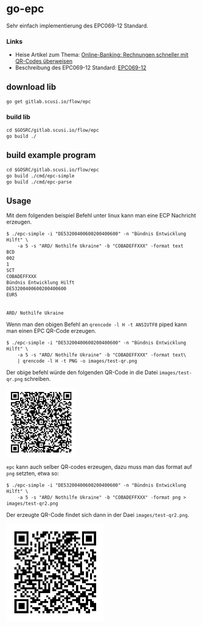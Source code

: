 # go-epc

Sehr einfach implementierung des EPC069-12 Standard.

### Links

- Heise Artikel zum Thema: [Online-Banking: Rechnungen schneller mit QR-Codes überweisen](https://heise.de/-6543687)
- Beschreibung des EPC069-12 Standard: [EPC069-12](https://www.europeanpaymentscouncil.eu/sites/default/files/kb/file/2018-05/EPC069-12%20v2.1%20Quick%20Response%20Code%20-%20Guidelines%20to%20Enable%20the%20Data%20Capture%20for%20the%20Initiation%20of%20a%20SCT.pdf)

## download lib

```
go get gitlab.scusi.io/flow/epc
```

### build lib

```
cd $GOSRC/gitlab.scusi.io/flow/epc
go build ./
```

## build example program

```
cd $GOSRC/gitlab.scusi.io/flow/epc
go build ./cmd/epc-simple
go build ./cmd/epc-parse
```

## Usage

Mit dem folgenden beispiel Befehl unter linux kann man eine ECP Nachricht erzeugen.

```
$ ./epc-simple -i "DE53200400600200400600" -n "Bündnis Entwicklung Hilft" \
	-a 5 -s "ARD/ Nothilfe Ukraine" -b "COBADEFFXXX" -format text 
BCD
002
1
SCT
COBADEFFXXX
Bündnis Entwicklung Hilft
DE53200400600200400600
EUR5


ARD/ Nothilfe Ukraine
```

Wenn man den obigen Befehl an `qrencode -l H -t ANSIUTF8` piped kann man einen EPC QR-Code erzeugen.

```
$ ./epc-simple -i "DE53200400600200400600" -n "Bündnis Entwicklung Hilft" \
	-a 5 -s "ARD/ Nothilfe Ukraine" -b "COBADEFFXXX" -format text\
	| qrencode -l H -t PNG -o images/test-qr.png 
```

Der obige befehl würde den folgenden QR-Code in die Datei `images/test-qr.png` schreiben.

![test-qr.png](/images/test-qr.png)

`epc` kann auch selber QR-codes erzeugen, dazu muss man das format auf `png` setzten, etwa so:
```
$ ./epc-simple -i "DE53200400600200400600" -n "Bündnis Entwicklung Hilft" \
	-a 5 -s "ARD/ Nothilfe Ukraine" -b "COBADEFFXXX" -format png > images/test-qr2.png 
```

Der erzeugte QR-Code findet sich dann in der Daei `images/test-qr2.png`.

![test-qr2.png](/images/test-qr2.png)


